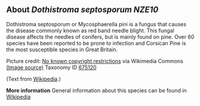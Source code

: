 **About *Dothistroma septosporum NZE10***
-------------------------
Dothistroma septosporum or Mycosphaerella pini is a fungus that causes 
the disease commonly known as red band needle blight. This fungal 
disease affects the needles of conifers, but is mainly found on pine. 
Over 60 species have been reported to be prone to infection and 
Corsican Pine is the most susceptible species in Great Britain.


Picture credit: [No known copyright restrictions](https://www.flickr.com/commons/usage/) via Wikimedia Commons [(Image source)](https://en.wikipedia.org/wiki/File:Recent_research_on_foliage_diseases_-_conference_proceedings_-_Carlisle%2C_Pennsylvania%2C_May_29-June_2%2C_1989_(1990)_(20385379308).jpg)
Taxonomy ID [675120](https://www.uniprot.org/taxonomy/675120)

(Text from [Wikipedia](https://en.wikipedia.org/).)

**More information**
General information about this species can be found in [Wikipedia](https://en.wikipedia.org/wiki/Dothistroma_septosporum)

